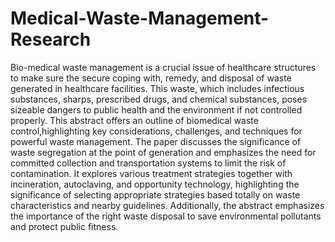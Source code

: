 # Medical-Waste-Management-Research
Bio-medical waste management is a crucial issue of healthcare structures to make sure the secure coping with, remedy, and disposal of waste generated in healthcare facilities. This waste, which includes infectious substances, sharps, prescribed drugs, and chemical substances, poses sizeable dangers to public health and the environment if not controlled properly. This abstract offers an outline of biomedical waste control,highlighting key considerations, challenges, and techniques for powerful waste management. The paper discusses the significance of waste segregation at the point of generation and emphasizes the need for committed collection and transportation systems to limit the risk of contamination. It explores various treatment strategies together with incineration, autoclaving, and opportunity technology, highlighting the significance of selecting appropriate strategies based totally on waste characteristics and nearby guidelines. Additionally, the abstract emphasizes the importance of the right waste disposal to save environmental pollutants and protect public fitness. 
